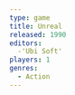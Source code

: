 ```yaml
---
type: game
title: Unreal
released: 1990
editors: 
  -'Ubi Soft'
players: 1
genres:
  - Action
---
```

